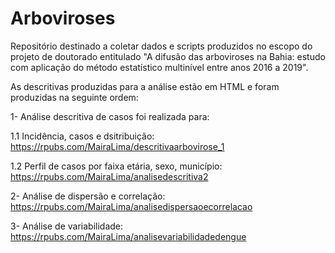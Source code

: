 # Arboviroses
Repositório destinado a coletar dados e scripts produzidos no escopo do projeto de doutorado entitulado "A difusão das arboviroses na Bahia: estudo com aplicação do método estatístico multinível entre anos 2016 a 2019".

As descritivas produzidas para a análise estão em HTML e foram produzidas na seguinte ordem:

1- Análise descritiva de casos foi realizada para: 

1.1 Incidência, casos e dsitribuição: https://rpubs.com/MairaLima/descritivaarbovirose_1

1.2 Perfil de casos por faixa etária, sexo, município: https://rpubs.com/MairaLima/analisedescritiva2

2- Análise de dispersão e correlação: https://rpubs.com/MairaLima/analisedispersaoecorrelacao

3- Análise de variabilidade: https://rpubs.com/MairaLima/analisevariabilidadedengue


